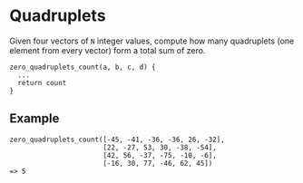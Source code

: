 # Quadruplets

Given four vectors of `N` integer values, compute how many quadruplets (one element from every vector) form a total sum of zero.

```
zero_quadruplets_count(a, b, c, d) {
  ...
  return count
}
```

## Example

```
zero_quadruplets_count([-45, -41, -36, -36, 26, -32],
                       [22, -27, 53, 30, -38, -54],
                       [42, 56, -37, -75, -10, -6],
                       [-16, 30, 77, -46, 62, 45])
=> 5
```
